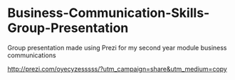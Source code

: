 # Business-Communication-Skills-Group-Presentation
Group presentation made using Prezi for my second year module business communications

http://prezi.com/oyecyzesssss/?utm_campaign=share&utm_medium=copy
